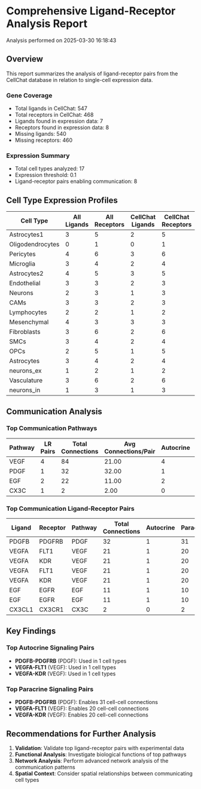 # Comprehensive Ligand-Receptor Analysis Report

Analysis performed on 2025-03-30 16:18:43

## Overview

This report summarizes the analysis of ligand-receptor pairs from the CellChat database in relation to single-cell expression data.

### Gene Coverage

- Total ligands in CellChat: 547
- Total receptors in CellChat: 468
- Ligands found in expression data: 7
- Receptors found in expression data: 8
- Missing ligands: 540
- Missing receptors: 460

### Expression Summary

- Total cell types analyzed: 17
- Expression threshold: 0.1
- Ligand-receptor pairs enabling communication: 8

## Cell Type Expression Profiles

| Cell Type | All Ligands | All Receptors | CellChat Ligands | CellChat Receptors |
|-----------|------------|--------------|------------------|--------------------|
| Astrocytes1 | 3 | 5 | 2 | 5 |
| Oligodendrocytes | 0 | 1 | 0 | 1 |
| Pericytes | 4 | 6 | 3 | 6 |
| Microglia | 3 | 4 | 2 | 4 |
| Astrocytes2 | 4 | 5 | 3 | 5 |
| Endothelial | 3 | 3 | 2 | 3 |
| Neurons | 2 | 3 | 1 | 3 |
| CAMs | 3 | 3 | 2 | 3 |
| Lymphocytes | 2 | 2 | 1 | 2 |
| Mesenchymal | 4 | 3 | 3 | 3 |
| Fibroblasts | 3 | 6 | 2 | 6 |
| SMCs | 3 | 4 | 2 | 4 |
| OPCs | 2 | 5 | 1 | 5 |
| Astrocytes | 3 | 4 | 2 | 4 |
| neurons_ex | 1 | 2 | 1 | 2 |
| Vasculature | 3 | 6 | 2 | 6 |
| neurons_in | 1 | 3 | 1 | 3 |

## Communication Analysis

### Top Communication Pathways

| Pathway | LR Pairs | Total Connections | Avg Connections/Pair | Autocrine | Paracrine |
|---------|----------|-------------------|----------------------|-----------|------------|
| VEGF | 4 | 84 | 21.00 | 4 | 80 |
| PDGF | 1 | 32 | 32.00 | 1 | 31 |
| EGF | 2 | 22 | 11.00 | 2 | 20 |
| CX3C | 1 | 2 | 2.00 | 0 | 2 |

### Top Communication Ligand-Receptor Pairs

| Ligand | Receptor | Pathway | Total Connections | Autocrine | Paracrine |
|--------|----------|---------|-------------------|-----------|------------|
| PDGFB | PDGFRB | PDGF | 32 | 1 | 31 |
| VEGFA | FLT1 | VEGF | 21 | 1 | 20 |
| VEGFA | KDR | VEGF | 21 | 1 | 20 |
| VEGFA | FLT1 | VEGF | 21 | 1 | 20 |
| VEGFA | KDR | VEGF | 21 | 1 | 20 |
| EGF | EGFR | EGF | 11 | 1 | 10 |
| EGF | EGFR | EGF | 11 | 1 | 10 |
| CX3CL1 | CX3CR1 | CX3C | 2 | 0 | 2 |

## Key Findings

### Top Autocrine Signaling Pairs

- **PDGFB-PDGFRB** (PDGF): Used in 1 cell types
- **VEGFA-FLT1** (VEGF): Used in 1 cell types
- **VEGFA-KDR** (VEGF): Used in 1 cell types

### Top Paracrine Signaling Pairs

- **PDGFB-PDGFRB** (PDGF): Enables 31 cell-cell connections
- **VEGFA-FLT1** (VEGF): Enables 20 cell-cell connections
- **VEGFA-KDR** (VEGF): Enables 20 cell-cell connections

## Recommendations for Further Analysis

1. **Validation**: Validate top ligand-receptor pairs with experimental data
2. **Functional Analysis**: Investigate biological functions of top pathways
3. **Network Analysis**: Perform advanced network analysis of the communication patterns
4. **Spatial Context**: Consider spatial relationships between communicating cell types
